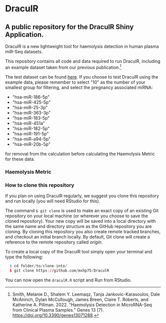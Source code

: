 # DraculR
## A public repository for the DraculR Shiny Application.

DraculR is a new lightweight tool for haemolysis detection in human plasma miR-Seq datasets.

This repository contains all code and data required to run DraculR, including an example dataset taken from our previous publication.[^fn1]

The test dataset can be found <a href="https://github.com/mxhp75/DraculR/tree/main/dataExample">here</a>. If you choose to test DraculR using the example data, please remember to select "10" as the number of your smallest group for filtering, and select the pregnancy associated miRNA:

- "hsa-miR-186-5p"
- "hsa-miR-425-5p"
- "hsa-miR-25-3p"
- "hsa-miR-363-3p"
- "hsa-miR-183-5p"
- "hsa-miR-451a"
- "hsa-miR-182-5p"
- "hsa-miR-191-5p"
- "hsa-miR-a94-5p"
- "hsa-miR-20b-5p" 

for removal from the calculation before calculating the Haemolysis Metric for these data.

### Haemolysis Metric


### How to clone this repository

If you plan on using DraculR regularly, we suggest you clone this repository and run locally (you will need RStudio for this).

The command `$ git clone` is used to make an exact copy of an existing Git repository on your local machine (or wherever you choose to save the cloned repository). Your new copy will be saved into a local directory with the same name and directory structure as the GitHub repository you are cloning. By cloning this repository you also create remote tracked branches, and checkout an initial branch locally. By default, Git clone will create a reference to the remote repository called _origin_.

To create a local copy of the DraculR tool simply open your terminal and type the following:

```r
  $ cd folder/to/clone-into/
  $ git clone https://github.com/mxhp75/DraculR
```

You can now open the `draculR.R` script and Run from RStudio.

[^fn1]: Smith, Melanie D., Shalem Y. Leemaqz, Tanja Jankovic-Karasoulos, Dale McAninch, Dylan McCullough, James Breen, Claire T. Roberts, and Katherine A. Pillman. 2022. “Haemolysis Detection in MicroRNA-Seq from Clinical Plasma Samples.” Genes 13 (7). https://doi.org/10.3390/genes13071288.

